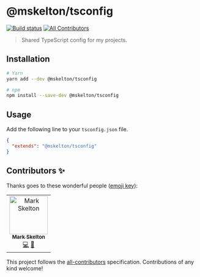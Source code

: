 # @mskelton/tsconfig

[![Build status](https://github.com/mskelton/tsconfig/workflows/Build/badge.svg)](https://github.com/mskelton/tsconfig/actions)
[![All Contributors](https://img.shields.io/badge/all_contributors-1-orange.svg)](#contributors)

> Shared TypeScript config for my projects.

## Installation

```sh
# Yarn
yarn add --dev @mskelton/tsconfig

# npm
npm install --save-dev @mskelton/tsconfig
```

## Usage

Add the following line to your `tsconfig.json` file.

```json
{
  "extends": "@mskelton/tsconfig"
}
```

## Contributors ✨

Thanks goes to these wonderful people ([emoji key](https://allcontributors.org/docs/en/emoji-key)):

<!-- ALL-CONTRIBUTORS-LIST:START - Do not remove or modify this section -->
<!-- prettier-ignore-start -->
<!-- markdownlint-disable -->
<table>
  <tr>
    <td align="center"><a href="https://github.com/mskelton"><img src="https://avatars3.githubusercontent.com/u/25914066?v=4" width="100px;" alt="Mark Skelton"/><br /><sub><b>Mark Skelton</b></sub></a><br /><a href="https://github.com/mskelton/tsconfig/commits?author=mskelton" title="Code">💻</a> <a href="https://github.com/mskelton/tsconfig/commits?author=mskelton" title="Documentation">📖</a></td>
  </tr>
</table>

<!-- markdownlint-enable -->
<!-- prettier-ignore-end -->

<!-- ALL-CONTRIBUTORS-LIST:END -->

This project follows the [all-contributors](https://github.com/all-contributors/all-contributors) specification. Contributions of any kind welcome!
